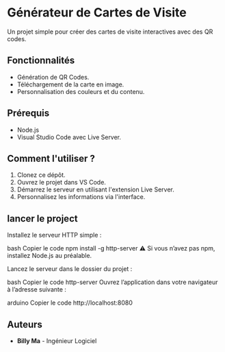 # Générateur de Cartes de Visite

Un projet simple pour créer des cartes de visite interactives avec des QR codes.

## Fonctionnalités

- Génération de QR Codes.
- Téléchargement de la carte en image.
- Personnalisation des couleurs et du contenu.

## Prérequis

- Node.js
- Visual Studio Code avec Live Server.

## Comment l'utiliser ?

1. Clonez ce dépôt.
2. Ouvrez le projet dans VS Code.
3. Démarrez le serveur en utilisant l'extension Live Server.
4. Personnalisez les informations via l'interface.


## lancer le project 

Installez le serveur HTTP simple :

bash
Copier le code
npm install -g http-server
⚠️ Si vous n’avez pas npm, installez Node.js au préalable.

Lancez le serveur dans le dossier du projet :

bash
Copier le code
http-server
Ouvrez l’application dans votre navigateur à l’adresse suivante :

arduino
Copier le code
http://localhost:8080

## Auteurs

- **Billy Ma** - Ingénieur Logiciel
